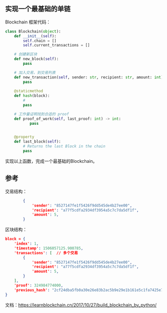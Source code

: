 ## 实现一个最基础的单链

Blockchain 框架代码：

 ```python
 class Blockchain(object):
     def __init__(self):
         self.chain = []
         self.current_transactions = []
 
     # 创建新区块
     def new_block(self):
         pass
 
     # 加入交易，到交易列表
     def new_transaction(self, sender: str, recipient: str, amount: int):
         pass
     
     @staticmethod
     def hash(block):
         # 
         pass
 
     # 工作量证明找到合适的 proof 
     def proof_of_work(self, last_proof: int) -> int:
     		pass
       
 
     @property
     def last_block(self):
         # Returns the last Block in the chain
         pass
 
 ```



实现以上函数，完成一个最基础的Blockchain。

## 参考

交易结构：

```json
        {
            'sender': "8527147fe1f5426f9dd545de4b27ee00",
            'recipient': "a77f5cdfa2934df3954a5c7c7da5df1f",
            'amount': 5,
        }
```



区块结构：

```json
block = {
    'index': 1,
    'timestamp': 1506057125.900785,
    'transactions': [  // 多个交易
        {
            'sender': "8527147fe1f5426f9dd545de4b27ee00",
            'recipient': "a77f5cdfa2934df3954a5c7c7da5df1f",
            'amount': 5,
        }
    ],
    'proof': 324984774000,
    'previous_hash': "2cf24dba5fb0a30e26e83b2ac5b9e29e1b161e5c1fa7425e73043362938b9824"
}
```



文档：https://learnblockchain.cn/2017/10/27/build_blockchain_by_python/